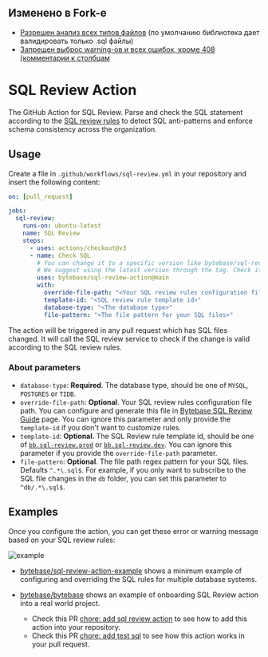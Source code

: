 ## Изменено в Fork-е

- [Разрешен анализ всех типов файлов](https://github.com/perfectpanel/sql-review-action/blob/main/main.sh#L54) (по умолчанию библиотека дает валидировать только .sql файлы)
- [Запрещен выброс warning-ов и всех ошибок, кроме 408 (комментарии к столбцам](https://github.com/perfectpanel/sql-review-action/blob/main/sql-review.sh#L110)



# SQL Review Action

The GitHub Action for SQL Review. Parse and check the SQL statement according to the [SQL review rules](https://www.bytebase.com/sql-review-guide) to detect SQL anti-patterns and enforce schema consistency across the organization.

## Usage

Create a file in `.github/workflows/sql-review.yml` in your repository and insert the following content:

```yml
on: [pull_request]

jobs:
  sql-review:
    runs-on: ubuntu-latest
    name: SQL Review
    steps:
      - uses: actions/checkout@v3
      - name: Check SQL
        # You can change it to a specific version like bytebase/sql-review-action@0.0.4
        # We suggest using the latest version through the tag. Check it at https://github.com/Bytebase/sql-review-action/tags
        uses: bytebase/sql-review-action@main
        with:
          override-file-path: "<Your SQL review rules configuration file path>"
          template-id: "<SQL review rule template id>"
          database-type: "<The database type>"
          file-pattern: "<The file pattern for your SQL files>"
```

The action will be triggered in any pull request which has SQL files changed. It will call the SQL review service to check if the change is valid according to the SQL review rules.

### About parameters

- `database-type`: **Required**. The database type, should be one of `MYSQL`, `POSTGRES` or `TIDB`.
- `override-file-path`: **Optional**. Your SQL review rules configuration file path. You can configure and generate this file in [Bytebase SQL Review Guide](https://www.bytebase.com/sql-review-guide) page. You can ignore this parameter and only provide the `template-id` if you don't want to customize rules.
- `template-id`: **Optional**. The SQL Review rule template id, should be one of [`bb.sql-review.prod`](https://bytebase.com//sql-review-guide?templateId=bb.sql-review.prod) or [`bb.sql-review.dev`](https://bytebase.com//sql-review-guide?templateId=bb.sql-review.dev). You can ignore this parameter if you provide the `override-file-path` parameter.
- `file-pattern`: **Optional**. The file path regex pattern for your SQL files. Defaults `^.*\.sql$`. For example, if you only want to subscribe to the SQL file changes in the `db` folder, you can set this parameter to `^db/.*\.sql$`.

## Examples

Once you configure the action, you can get these error or warning message based on your SQL review rules:

![example](./assets/example.webp)

- [bytebase/sql-review-action-example](https://github.com/Bytebase/sql-review-action-example) shows a minimum example of configuring and overriding the SQL rules for multiple database systems.

- [bytebase/bytebase](https://github.com/Bytebase/Bytebase) shows an example of onboarding SQL Review action into a real world project.
  - Check this PR [chore: add sql review action](https://github.com/Bytebase/Bytebase/pull/2100) to see how to add this action into your repository.
  - Check this PR [chore: add test sql](https://github.com/Bytebase/Bytebase/pull/2177/files) to see how this action works in your pull request.
